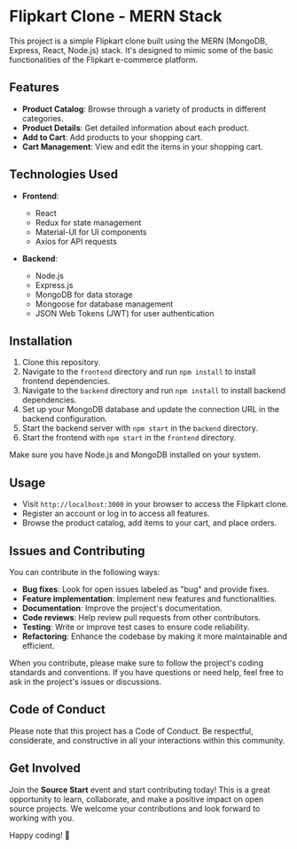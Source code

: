 # Flipkart Clone - MERN Stack

This project is a simple Flipkart clone built using the MERN (MongoDB, Express, React, Node.js) stack. It's designed to mimic some of the basic functionalities of the Flipkart e-commerce platform. 

## Features

- **Product Catalog**: Browse through a variety of products in different categories.
- **Product Details**: Get detailed information about each product.
- **Add to Cart**: Add products to your shopping cart.
- **Cart Management**: View and edit the items in your shopping cart.

## Technologies Used

- **Frontend**:
  - React
  - Redux for state management
  - Material-UI for UI components
  - Axios for API requests

- **Backend**:
  - Node.js
  - Express.js
  - MongoDB for data storage
  - Mongoose for database management
  - JSON Web Tokens (JWT) for user authentication

## Installation

1. Clone this repository.
2. Navigate to the `frontend` directory and run `npm install` to install frontend dependencies.
3. Navigate to the `backend` directory and run `npm install` to install backend dependencies.
4. Set up your MongoDB database and update the connection URL in the backend configuration.
5. Start the backend server with `npm start` in the `backend` directory.
6. Start the frontend with `npm start` in the `frontend` directory.

Make sure you have Node.js and MongoDB installed on your system.

## Usage

- Visit `http://localhost:3000` in your browser to access the Flipkart clone.
- Register an account or log in to access all features.
- Browse the product catalog, add items to your cart, and place orders.
## Issues and Contributing

You can contribute in the following ways:

- **Bug fixes**: Look for open issues labeled as "bug" and provide fixes.
- **Feature implementation**: Implement new features and functionalities.
- **Documentation**: Improve the project's documentation.
- **Code reviews**: Help review pull requests from other contributors.
- **Testing**: Write or improve test cases to ensure code reliability.
- **Refactoring**: Enhance the codebase by making it more maintainable and efficient.

When you contribute, please make sure to follow the project's coding standards and conventions. If you have questions or need help, feel free to ask in the project's issues or discussions.

## Code of Conduct

Please note that this project has a Code of Conduct. Be respectful, considerate, and constructive in all your interactions within this community.

## Get Involved

Join the **Source Start** event and start contributing today! This is a great opportunity to learn, collaborate, and make a positive impact on open source projects. We welcome your contributions and look forward to working with you.

Happy coding! 🚀

